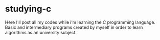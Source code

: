# studying-c
Here I'll post all my codes while i'm learning the C programming language. Basic and intermediary programs created by myself in order to learn algorithms as an university subject. 

